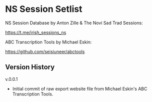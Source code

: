 NS Session Setlist
========================================================================================

NS Session Database by Anton Zille & The Novi Sad Trad Sessions:

https://t.me/irish_sessions_ns

ABC Transcription Tools by Michael Eskin:

https://github.com/seisiuneer/abctools

## Version History

v.0.0.1

+ Initial commit of raw export website file from Michael Eskin's ABC Transcription Tools.